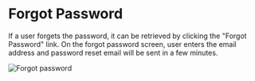 # Forgot Password

If a user forgets the password, it can be retrieved by clicking the "Forgot Password" link. On the forgot password screen, user enters the email address and password reset email will be sent in a few minutes.

<img src="D:/Github/documents/docs/en/images/forgot-password-1.png" alt="Forgot password" class="img-thumbnail" />
